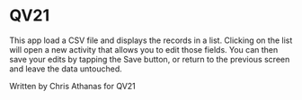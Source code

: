 # QV21

This app load a CSV file and displays the records in a list.
Clicking on the list will open a new activity that allows you to edit those fields.
You can then save your edits by tapping the Save button, or return to the previous 
screen and leave the data untouched.

Written by Chris Athanas for QV21
